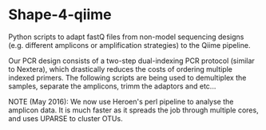 Shape-4-qiime
==============

Python scripts to adapt fastQ files from non-model sequencing designs (e.g. different amplicons or amplification strategies) to the Qiime pipeline.

Our PCR design consists of a two-step dual-indexing PCR protocol (similar to Nextera), which drastically reduces the costs of ordering multiple indexed primers. The following scripts are being used to demultiplex the samples, separate the amplicons, trimm the adaptors and etc...


NOTE (May 2016): We now use Heroen's perl pipeline to analyse the amplicon data. It is much faster as it spreads the job through multiple cores, and uses UPARSE to cluster OTUs.



